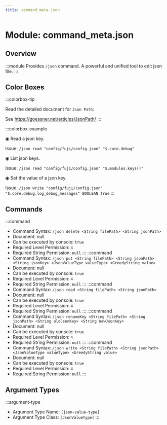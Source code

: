 ```yaml
---
title: command_meta.json
---
```



# Module: command_meta.json

## Overview
:::module
Provides `/json` command.
A powerful and unified tool to edit json file.
:::
## Color Boxes

:::colorbox-tip

Read the detailed document for `Json Path`:

See https://goessner.net/articles/JsonPath/
:::

:::colorbox-example

◉ Read a json key.

Issue: `/json read "config/fuji/config.json" "$.core.debug"`



◉ List json keys.

Issue: `/json read "config/fuji/config.json" "$.modules.keys()"`



◉ Set the value of a json key.

Issue: `/json write "config/fuji/config.json" "$.core.debug.log_debug_messages" BOOLEAN true`
:::

## Commands
:::command
- Command Syntax: `/json delete <String filePath> <String jsonPath>`
- Document: null
- Can be executed by console: `true`
- Required Level Permission: `4`
- Required String Permission: `null`
:::
:::command
- Command Syntax: `/json put <String filePath> <String jsonPath> <String jsonKey> <JsonValueType valueType> <GreedyString value>`
- Document: null
- Can be executed by console: `true`
- Required Level Permission: `4`
- Required String Permission: `null`
:::
:::command
- Command Syntax: `/json read <String filePath> <String jsonPath>`
- Document: null
- Can be executed by console: `true`
- Required Level Permission: `4`
- Required String Permission: `null`
:::
:::command
- Command Syntax: `/json renameKey <String filePath> <String jsonPath> <String oldJsonKey> <String newJsonKey>`
- Document: null
- Can be executed by console: `true`
- Required Level Permission: `4`
- Required String Permission: `null`
:::
:::command
- Command Syntax: `/json write <String filePath> <String jsonPath> <JsonValueType valueType> <GreedyString value>`
- Document: null
- Can be executed by console: `true`
- Required Level Permission: `4`
- Required String Permission: `null`
:::
## Argument Types
:::argument-type
- Argument Type Name: `[json-value-type]`
- Argument Type Class: `[JsonValueType]`
:::
